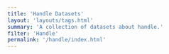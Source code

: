 ```yaml
---
title: 'Handle Datasets'
layout: 'layouts/tags.html'
summary: 'A collection of datasets about handle.'
filter: 'Handle'
permalink: '/handle/index.html'
---
```

